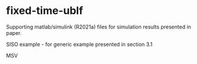 # fixed-time-ublf
Supporting matlab/simulink (R2021a) files for simulation results presented in paper.

SISO example - for generic example presented in section 3.1

MSV
